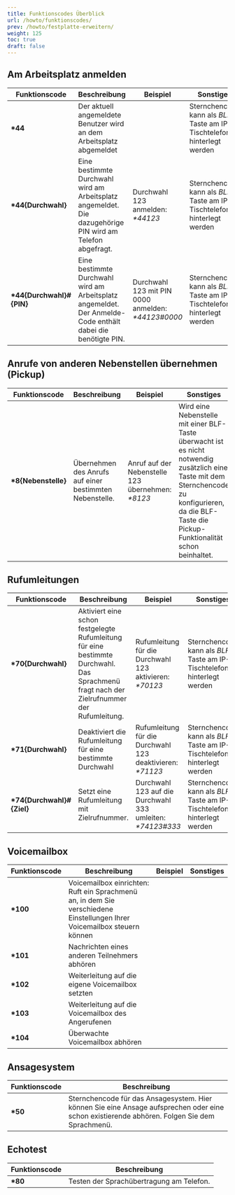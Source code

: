 ```yaml
---
title: Funktionscodes Überblick
url: /howto/funktionscodes/
prev: /howto/festplatte-erweitern/
weight: 125
toc: true
draft: false
---
```


## Am Arbeitsplatz anmelden

|Funktionscode|Beschreibung|Beispiel|Sonstiges|
|---|---|---|---|
|**\*44**|Der aktuell angemeldete Benutzer wird an dem Arbeitsplatz abgemeldet||Sternchencode kann als *BLF*-Taste am IP-Tischtelefon hinterlegt werden|
|**\*44{Durchwahl}**|Eine bestimmte Durchwahl wird am Arbeitsplatz angemeldet. Die dazugehörige PIN wird am Telefon abgefragt.|Durchwahl 123 anmelden:<br>*\*44123*|Sternchencode kann als *BLF*-Taste am IP-Tischtelefon hinterlegt werden|
|**\*44{Durchwahl}#{PIN}**|Eine bestimmte Durchwahl wird am Arbeitsplatz angemeldet. Der Anmelde-Code enthält dabei die benötigte PIN.|Durchwahl 123 mit PIN 0000 anmelden:<br>*\*44123#0000*|Sternchencode kann als *BLF*-Taste am IP-Tischtelefon hinterlegt werden|


## Anrufe von anderen Nebenstellen übernehmen (Pickup)

|Funktionscode|Beschreibung|Beispiel|Sonstiges|
|---|---|---|---|
|**\*8{Nebenstelle}**|Übernehmen des Anrufs auf einer bestimmten Nebenstelle.|Anruf auf der Nebenstelle 123 übernehmen:<br>*\*8123*|Wird eine Nebenstelle mit einer BLF-Taste überwacht ist es nicht notwendig zusätzlich eine Taste mit dem Sternchencode zu konfigurieren, da die BLF-Taste die Pickup-Funktionalität schon beinhaltet.|


## Rufumleitungen

|Funktionscode|Beschreibung|Beispiel|Sonstiges|
|---|---|---|---|
|**\*70{Durchwahl}**|Aktiviert eine schon festgelegte Rufumleitung für eine bestimmte Durchwahl. Das Sprachmenü fragt nach der Zielrufnummer der Rufumleitung.|Rufumleitung für die Durchwahl 123 aktivieren:<br>*\*70123*|Sternchencode kann als *BLF*-Taste am IP-Tischtelefon hinterlegt werden|
|**\*71{Durchwahl}**|Deaktiviert die Rufumleitung für eine bestimmte Durchwahl|Rufumleitung für die Durchwahl 123 deaktivieren:<br>*\*71123*|Sternchencode kann als *BLF*-Taste am IP-Tischtelefon hinterlegt werden|
|**\*74{Durchwahl}#{Ziel}**|Setzt eine Rufumleitung mit Zielrufnummer.|Durchwahl 123 auf die Durchwahl 333 umleiten:<br>*\*74123#333*|Sternchencode kann als *BLF*-Taste am IP-Tischtelefon hinterlegt werden|

## Voicemailbox

|Funktionscode|Beschreibung|Beispiel|Sonstiges|
|---|---|---|---|
|**\*100**|Voicemailbox einrichten: Ruft ein Sprachmenü an, in dem Sie verschiedene Einstellungen Ihrer Voicemailbox steuern können|||
|**\*101**|Nachrichten eines anderen Teilnehmers abhören|||
|**\*102**|Weiterleitung auf die eigene Voicemailbox setzten|||
|**\*103**|Weiterleitung auf die Voicemailbox des Angerufenen|||
|**\*104**|Überwachte Voicemailbox abhören|||

## Ansagesystem

|Funktionscode|Beschreibung|
|---|---|
|**\*50**|Sternchencode für das Ansagesystem. Hier können Sie eine Ansage aufsprechen oder eine schon existierende abhören. Folgen Sie dem Sprachmenü.|

## Echotest

|Funktionscode|Beschreibung|
|---|---|
|**\*80**|Testen der Sprachübertragung am Telefon.|
